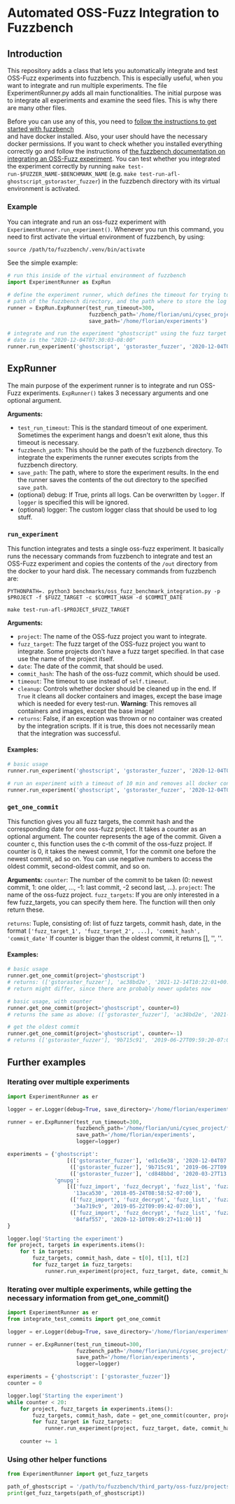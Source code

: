 # Automated OSS-Fuzz Integration to Fuzzbench

## Introduction
This repository adds a class that lets you automatically integrate and test OSS-Fuzz experiments into fuzzbench. This 
is especially useful, when you want to integrate and run multiple experiments. The file ExperimentRunner.py adds all 
main functionalities. The initial purpose was to integrate all experiments and examine the seed files. This is why 
there are many other files. 

Before you can use any of this, you need to [follow the instructions to get started with fuzzbench](https://google.github.io/fuzzbench/getting-started/prerequisites/)  
and have docker installed. Also, your user should have the necessary docker permissions. If you want to check whether 
you installed everything correctly go and follow the instructions of 
[the fuzzbench documentation on integrating an OSS-Fuzz experiment](https://google.github.io/fuzzbench/developing-fuzzbench/adding-a-new-benchmark/). 
You can test whether you integrated the experiment correctly by running `make test-run-$FUZZER_NAME-$BENCHMARK_NAME` 
(e.g. `make test-run-afl-ghostscript_gstoraster_fuzzer`) in the fuzzbench directory with its virtual environment is 
activated.


### Example
You can integrate and run an oss-fuzz experiment with `ExperimentRunner.run_experiment()`. 
Whenever you run this command, you need to first activate the virtual environment of fuzzbench, by using:
```shell
source /path/to/fuzzbench/.venv/bin/activate
```
See the simple example:
```python
# run this inside of the virtual environment of fuzzbench
import ExperimentRunner as ExpRun

# define the experiment runner, which defines the timeout for trying to integrate the experiment (in seconds), the 
# path of the fuzzbench directory, and the path where to store the log files for each run experiment
runner = ExpRun.ExpRunner(test_run_timeout=300, 
                          fuzzbench_path='/home/florian/uni/cysec_project/fuzzbench',
                          save_path='/home/florian/experiments')

# integrate and run the experiment "ghostscript" using the fuzz target "gstoraster_fuzzer" at commit "ed1c6e38" which 
# date is the "2020-12-04T07:30:03-08:00"
runner.run_experiment('ghostscript', 'gstoraster_fuzzer', '2020-12-04T07:30:03-08:00', 'ed1c6e38')
```

## ExpRunner
The main purpose of the experiment runner is to integrate and run OSS-Fuzz experiments. `ExpRunner()` takes 3 necessary arguments and one optional argument. 

**Arguments:**
- `test_run_timeout`: This is the standard timeout of one experiment. Sometimes the experiment hangs and doesn't exit alone, thus this timeout is necessary.
- `fuzzbench_path`: This should be the path of the fuzzbench directory. To integrate the experiments the runner executes scripts from the fuzzbench directory.
- `save_path`: The path, where to store the experiment results. In the end the runner saves the contents of the out directory to the specified `save_path`.
- (optional) debug: If True, prints all logs. Can be overwritten by `logger`. If `logger` is specified this will be ignored.
- (optional) logger: The custom logger class that should be used to log stuff. 

### `run_experiment`
This function integrates and tests a single oss-fuzz experiment. It basically runs the necessary commands from fuzzbench to integrate and test an OSS-Fuzz experiment and copies the contents of the `/out` directory from the docker to your hard disk. The necessary commands from fuzzbench are:
```shell
PYTHONPATH=. python3 benchmarks/oss_fuzz_benchmark_integration.py -p $PROJECT -f $FUZZ_TARGET -c $COMMIT_HASH -d $COMMIT_DATE

make test-run-afl-$PROJECT_$FUZZ_TARGET
```

**Arguments:**
- `project`: The name of the OSS-fuzz project you want to integrate.
- `fuzz_target`: The fuzz target of the OSS-fuzz project you want to integrate. Some projects don't have a fuzz target specified. In that case use the name of the project itself.
- `date`: The date of the commit, that should be used.
- `commit_hash`: The hash of the oss-fuzz commit, which should be used.
- `timeout`: The timeout to use instead of `self.timeout`.
- `cleanup`: Controls whether docker should be cleaned up in the end. If `True` it cleans all docker containers and images, except the base image which is needed for every test-run. **Warning**: This removes all containers and images, except the base image! 
- `returns`: False, if an exception was thrown or no container was created by the integration scripts. If it is true, this does not necessarily mean that the integration was successful.  

#### Examples:
```python
# basic usage
runner.run_experiment('ghostscript', 'gstoraster_fuzzer', '2020-12-04T07:30:03-08:00', 'ed1c6e38')
```
```python
# run an experiment with a timeout of 10 min and removes all docker containers and images (except the base image)
runner.run_experiment('ghostscript', 'gstoraster_fuzzer', '2020-12-04T07:30:03-08:00', 'ed1c6e38', timeout=600, cleanup=True)
```

### `get_one_commit`
This function gives you all fuzz targets, the commit hash and the corresponding date for one oss-fuzz project. It takes a counter as an optional argument. The counter represents the age of the commit. Given a counter c, this function uses the c-th commit of the oss-fuzz project. If counter is 0, it takes the newest commit, 1 for the commit one before the newest commit, ad so on. You can use negative numbers to access the oldest commit, second-oldest commit, and so on.

**Arguments:**
`counter`: The number of the commit to be taken (0: newest commit, 1: one older, ..., -1: last commit, -2 second last, ...).
`project`: The name of the oss-fuzz project.
`fuzz_targets`: If you are only interested in a few fuzz_targets, you can specify them here. The function will then only return these.

`returns`: Tuple, consisting of: list of fuzz targets, commit hash, date, in the format `['fuzz_target_1', 'fuzz_target_2', ...], 'commit_hash', 'commit_date'`
If counter is bigger than the oldest commit, it returns [], '', ''.

#### Examples:
```python
# basic usage
runner.get_one_commit(project='ghostscript')
# returns: (['gstoraster_fuzzer'], 'ac38bd2e', '2021-12-14T10:22:01+00:00') 
# return might differ, since there are probably newer updates now
```
```python
# basic usage, with counter
runner.get_one_commit(project='ghostscript', counter=0)
# returns the same as above: (['gstoraster_fuzzer'], 'ac38bd2e', '2021-12-14T10:22:01+00:00')
```
```python
# get the oldest commit
runner.get_one_commit(project='ghostscript', counter=-1)
# returns (['gstoraster_fuzzer'], '9b715c91', '2019-06-27T09:59:20-07:00')
```

## Further examples
### Iterating over multiple experiments
```python
import ExperimentRunner as er

logger = er.Logger(debug=True, save_directory='/home/florian/experiments')

runner = er.ExpRunner(test_run_timeout=300,
                      fuzzbench_path='/home/florian/uni/cysec_project/fuzzbench',
                      save_path='/home/florian/experiments',
                      logger=logger)

experiments = {'ghostscript': 
                   [(['gstoraster_fuzzer'], 'ed1c6e38', '2020-12-04T07:30:03-08:00'),
                    (['gstoraster_fuzzer'], '9b715c91', '2019-06-27T09:59:20-07:00'),
                    (['gstoraster_fuzzer'], 'cd848bbd', '2020-03-27T13:32:10-07:00')],
               'gnupg': 
                   [(['fuzz_import', 'fuzz_decrypt', 'fuzz_list', 'fuzz_verify'], 
                     '13aca530', '2018-05-24T08:58:52-07:00'),
                    (['fuzz_import', 'fuzz_decrypt', 'fuzz_list', 'fuzz_verify'], 
                     '34a719c9', '2019-05-22T09:09:42-07:00'),
                    (['fuzz_import', 'fuzz_decrypt', 'fuzz_list', 'fuzz_verify'], 
                     '84faf557', '2020-12-10T09:49:27+11:00')]
}

logger.log('Starting the experiment')
for project, targets in experiments.items():
    for t in targets:
        fuzz_targets, commit_hash, date = t[0], t[1], t[2]
        for fuzz_target in fuzz_targets:
            runner.run_experiment(project, fuzz_target, date, commit_hash)
```

### Iterating over multiple experiments, while getting the necessary information from get_one_commit()
```python
import ExperimentRunner as er
from integrate_test_commits import get_one_commit

logger = er.Logger(debug=True, save_directory='/home/florian/experiments')

runner = er.ExpRunner(test_run_timeout=300,
                      fuzzbench_path='/home/florian/uni/cysec_project/fuzzbench',
                      save_path='/home/florian/experiments',
                      logger=logger)

experiments = {'ghostscript': ['gstoraster_fuzzer']}
counter = 0

logger.log('Starting the experiment')
while counter < 20:
    for project, fuzz_targets in experiments.items():
        fuzz_targets, commit_hash, date = get_one_commit(counter, project, fuzz_targets)
        for fuzz_target in fuzz_targets:
            runner.run_experiment(project, fuzz_target, date, commit_hash)
            
    counter += 1
```

### Using other helper functions
```python
from ExperimentRunner import get_fuzz_targets

path_of_ghostscript = '/path/to/fuzzbench/third_party/oss-fuzz/projects/ghostscript'
print(get_fuzz_targets(path_of_ghostscript))

```

